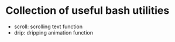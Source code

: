# Collection of useful bash utilities

* scroll: scrolling text function
* drip: dripping animation function

